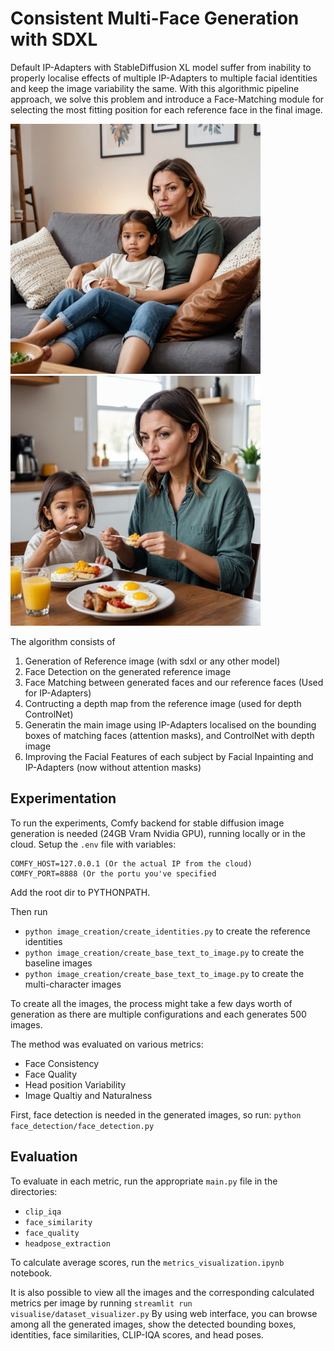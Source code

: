 # Consistent Multi-Face Generation with SDXL
Default IP-Adapters with StableDiffusion XL model suffer from inability to properly localise effects of multiple IP-Adapters to multiple facial identities and keep the image variability the same. With this algorithmic pipeline approach, we solve this problem and introduce a Face-Matching module for selecting the most fitting position for each reference face in the final image.

<img src="figures/story-example-0.jpg" alt="Story One" width="400"> <img src="figures/story-example-1.jpg" alt="Story Two" width="400">

The algorithm consists of 
1. Generation of Reference image (with sdxl or any other model)
2. Face Detection on the generated reference image
3. Face Matching between generated faces and our reference faces (Used for IP-Adapters)
4. Contructing a depth map from the reference image (used for depth ControlNet)
5. Generatin the main image using IP-Adapters localised on the bounding boxes of matching faces (attention masks), and ControlNet with depth image
6. Improving the Facial Features of each subject by Facial Inpainting and IP-Adapters (now without attention masks)

## Experimentation
To run the experiments, Comfy backend for stable diffusion image generation is needed (24GB Vram Nvidia GPU), running locally or in the cloud.
Setup the `.env` file with variables:
```
COMFY_HOST=127.0.0.1 (Or the actual IP from the cloud)
COMFY_PORT=8888 (Or the portu you've specified
```

Add the root dir to PYTHONPATH.

Then run 
- `python image_creation/create_identities.py` to create the reference identities
- `python image_creation/create_base_text_to_image.py` to create the baseline images
- `python image_creation/create_base_text_to_image.py` to create the multi-character images

To create all the images, the process might take a few days worth of generation as there are multiple configurations and each generates 500 images.

The method was evaluated on various metrics:
- Face Consistency
- Face Quality
- Head position Variability
- Image Qualtiy and Naturalness

First, face detection is needed in the generated images, so run:
`python face_detection/face_detection.py`

## Evaluation
To evaluate in each metric, run the appropriate `main.py` file in the directories:
- `clip_iqa`
- `face_similarity`
- `face_quality`
- `headpose_extraction`

To calculate average scores, run the `metrics_visualization.ipynb` notebook.

It is also possible to view all the images and the corresponding calculated metrics per image by running
`streamlit run visualise/dataset_visualizer.py`
By using web interface, you can browse among all the generated images, show the detected bounding boxes, identities, face similarities, CLIP-IQA scores, and head poses.



